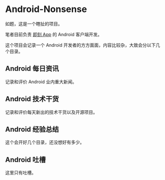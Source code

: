 # Android-Nonsense
如题，这是一个瞎扯的项目。

笔者目前负责
[即刻 App](http://www.ruguoapp.com/) 的 Android 客户端开发。

这个项目会记录一个 Android 开发者的方方面面，内容比较杂，大致会分以下几个目录。

## Android 每日资讯
记录和评价 Android 业内重大新闻。

## Android 技术干货
记录和评价每天新出的技术干货以及开源项目。

## Android 经验总结
这个会开好几个目录，还没想好有多少。

## Android 吐槽
这里只有吐槽。
